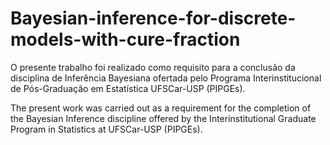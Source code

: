 # Bayesian-inference-for-discrete-models-with-cure-fraction


O presente trabalho foi realizado como requisito para a conclusão da disciplina de Inferência Bayesiana 
ofertada pelo Programa Interinstitucional de Pós-Graduação em Estatística UFSCar-USP (PIPGEs).  

The present work was carried out as a requirement for the completion of the Bayesian Inference discipline
offered by the Interinstitutional Graduate Program in Statistics at UFSCar-USP (PIPGEs).
